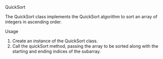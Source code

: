 QuickSort

The QuickSort class implements the QuickSort algorithm to sort an array of integers in ascending order.

Usage

1. Create an instance of the QuickSort class.
2. Call the quickSort method, passing the array to be sorted along with the starting and ending indices of the subarray.
